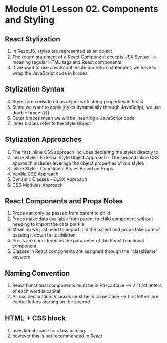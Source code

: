 # Module 01 Lesson 02. Components and Styling

## React Stylization

1. In ReactJS, styles are represented as an object
2. The return statement of a React Component accepts JSX Syntax --> meaning
   regular HTML tags and React components
3. If we want to use JavaScript inside our return statement, we have to wrap the
   JavaScript code in braces

## Stylization Syntax

4. Styles are considered as object with string properties in React
5. Since we want to apply styles dynamically through JavaScript, we use double
   brace {{}}
6. Outer braces mean we will be inserting a JavaScript code
7. Inner braces refer to the Style Object

## Stylization Approaches

1. The first inline CSS approach includes declaring the styles directly to
2. Inline Style - External Style Object Approach - The second inline CSS
   approach includes leverage the object properties of our styles
3. Inline Style - Conditional Styles Based on Props
4. Vanilla CSS Approach
5. Dynamic Classes - CLSX Approach
6. CSS Modules Approach

## React Components and Props Notes

1. Props can only be passed from parent to child
2. Props make data available from parent to child component without needing to
   import the data per file
3. Meaning we just need to import it in the parent and props take care of
   passing it down to its children
4. Props are considered as the parameter of the React functional component
5. Classes in React components are assigned through the "className" keyword

## Naming Convention

1. React Functional components must be in PascalCase --> all first letters of
   each word is capital
2. All css declarations/classes must be in camelCase --> first letters are
   capital letters starting on the second

## HTML + CSS block

1. uses kebab-case for class naming
2. however this is not recommended in React
